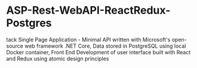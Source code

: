 # ASP-Rest-WebAPI-ReactRedux-Postgres
tack Single Page Application - Minimal API written with Microsoft's open-source web framework .NET Core, Data stored in PostgreSQL using local Docker container, Front End Development of user interface built with React and Redux using atomic design principles
